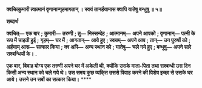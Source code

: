 **क्वचित्कुमारी त्वात्मानं वृणानान्गृहमागतान् ।** **स्वयं तानर्हयामास क्वापि यातेषु बन्धुषु ॥ ५॥** 

**शब्दार्थ** 

**क्वचित्—** **एक बार** **; कुमारी—** **तरुणी** **; तु—** **निस्सन्देह** **; आत्मानम्—** **अपने आपको** **; वृणानान्—** **पत्नी के रूप में चाहती हुई** **;** **गृहम्—** **घर में** **; आगतान्—** **आये हुए** **; स्वयम्—** **अपने आप** **; तान्—** **उन पुरुषों को** **; अर्हयाम् आस—** **सत्कार किया** **; क्व अपि—** **अन्य स्थान को** **; यातेषु—** **चले गये हुए** **; बन्धुषु—** **अपने सारे सश्बन्धियों के।** **.** 

**एक बार, विवाह योग्य एक तरुणी अपने घर में अकेली थी, क्योंकि उसके माता-पिता** **तथा सश्बन्धी उस दिन किसी अन्य स्थान को चले गये थे। उस समय कुछ व्यकि्त उससे विवाह** **करने की विशेष इच्छा से उसके घर आये। उसने उन सबों का सत्कार किया।** **** 